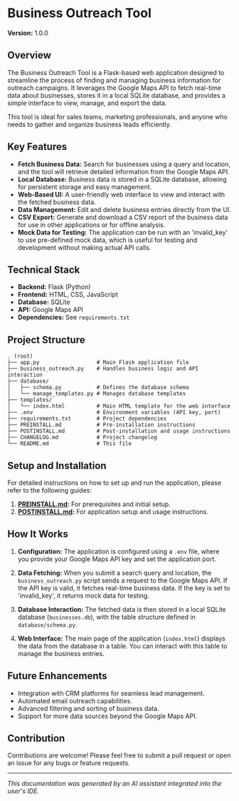 # Business Outreach Tool

**Version:** 1.0.0

## Overview

The Business Outreach Tool is a Flask-based web application designed to streamline the process of finding and managing business information for outreach campaigns. It leverages the Google Maps API to fetch real-time data about businesses, stores it in a local SQLite database, and provides a simple interface to view, manage, and export the data.

This tool is ideal for sales teams, marketing professionals, and anyone who needs to gather and organize business leads efficiently.

## Key Features

- **Fetch Business Data:** Search for businesses using a query and location, and the tool will retrieve detailed information from the Google Maps API.
- **Local Database:** Business data is stored in a SQLite database, allowing for persistent storage and easy management.
- **Web-Based UI:** A user-friendly web interface to view and interact with the fetched business data.
- **Data Management:** Edit and delete business entries directly from the UI.
- **CSV Export:** Generate and download a CSV report of the business data for use in other applications or for offline analysis.
- **Mock Data for Testing:** The application can be run with an 'invalid_key' to use pre-defined mock data, which is useful for testing and development without making actual API calls.

## Technical Stack

- **Backend:** Flask (Python)
- **Frontend:** HTML, CSS, JavaScript
- **Database:** SQLite
- **API:** Google Maps API
- **Dependencies:** See `requirements.txt`

## Project Structure

```
. (root)
├── app.py                  # Main Flask application file
├── business_outreach.py    # Handles business logic and API interaction
├── database/
│   ├── schema.py           # Defines the database schema
│   └── manage_templates.py # Manages database templates
├── templates/
│   └── index.html          # Main HTML template for the web interface
├── .env                    # Environment variables (API key, port)
├── requirements.txt        # Project dependencies
├── PREINSTALL.md           # Pre-installation instructions
├── POSTINSTALL.md          # Post-installation and usage instructions
├── CHANGELOG.md            # Project changelog
└── README.md               # This file
```

## Setup and Installation

For detailed instructions on how to set up and run the application, please refer to the following guides:

1.  **[PREINSTALL.md](PREINSTALL.md):** For prerequisites and initial setup.
2.  **[POSTINSTALL.md](POSTINSTALL.md):** For application setup and usage instructions.

## How It Works

1.  **Configuration:** The application is configured using a `.env` file, where you provide your Google Maps API key and set the application port.

2.  **Data Fetching:** When you submit a search query and location, the `business_outreach.py` script sends a request to the Google Maps API. If the API key is valid, it fetches real-time business data. If the key is set to 'invalid_key', it returns mock data for testing.

3.  **Database Interaction:** The fetched data is then stored in a local SQLite database (`businesses.db`), with the table structure defined in `database/schema.py`.

4.  **Web Interface:** The main page of the application (`index.html`) displays the data from the database in a table. You can interact with this table to manage the business entries.

## Future Enhancements

- Integration with CRM platforms for seamless lead management.
- Automated email outreach capabilities.
- Advanced filtering and sorting of business data.
- Support for more data sources beyond the Google Maps API.

## Contribution

Contributions are welcome! Please feel free to submit a pull request or open an issue for any bugs or feature requests.

---

*This documentation was generated by an AI assistant integrated into the user's IDE.*
